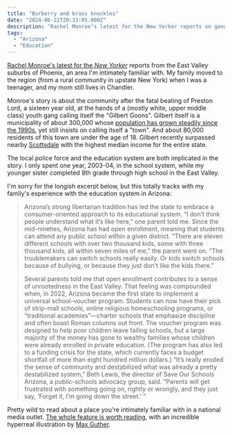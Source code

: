 ```yaml
---
title: "Burberry and brass knuckles"
date: "2024-06-22T20:33:05.000Z"
description: "Rachel Monroe’s latest for the New Yorker reports on gang violence in the upscale Phoenix suburbs."
tags: 
  - "Arizona"
  - "Education"
---
```


[Rachel Monroe's latest for the _New Yorker_](https://www.newyorker.com/magazine/2024/07/01/how-a-homegrown-teen-gang-punctured-the-image-of-an-upscale-community) reports from the East Valley suburbs of Phoenix, an area I'm intimately familiar with. My family moved to the region (from a rural community in upstate New York) when I was a teenager, and my mom still lives in Chandler.

Monroe's story is about the community after the fatal beating of Preston Lord, a sixteen year old, at the hands of a (mostly white, upper middle class) youth gang calling itself the "Gilbert Goons". Gilbert itself is a municipality of about 300,000 whose [population has grown steadily since the 1990s](https://alex.gilbertaz.gov/stories/population/), yet still insists on calling itself a "town". And about 80,000 residents of this town are under the age of 18. Gilbert recently surpassed nearby [Scottsdale](https://en.wikipedia.org/wiki/Scottsdale%2C_Arizona) with the highest median income for the entire state.

The local police force and the education system are both implicated in the story. I only spent one year, 2003-04, in the school system, while my younger sister completed 8th grade through high school in the East Valley.

I'm sorry for the longish excerpt below, but this totally tracks with my family's experience with the education system in Arizona:

> Arizona’s strong libertarian tradition has led the state to embrace a consumer-oriented approach to its educational system. “I don’t think people understand what it’s like here,” one parent told me. Since the mid-nineties, Arizona has had open enrollment, meaning that students can attend any public school within a given district. “There are eleven different schools with over two thousand kids, some with three thousand kids, all within seven miles of me,” the parent went on. “The troublemakers can switch schools really easily. Or kids switch schools because of bullying, or because they just don’t like the kids there.”
> 
> Several parents told me that open enrollment contributes to a sense of unrootedness in the East Valley. That feeling was compounded when, in 2022, Arizona became the first state to implement a universal school-voucher program. Students can now have their pick of strip-mall schools, online religious homeschooling programs, or “traditional academies”—charter schools that emphasize discipline and often boast Roman columns out front. The voucher program was designed to help poor children leave failing schools, but a large majority of the money has gone to wealthy families whose children were already enrolled in private education. (The program has also led to a funding crisis for the state, which currently faces a budget shortfall of more than eight hundred million dollars.) “It’s really eroded the sense of community and destabilized what was already a pretty destabilized system,” Beth Lewis, the director of Save Our Schools Arizona, a public-schools advocacy group, said. “Parents will get frustrated with something going on, rightly or wrongly, and they just say, ‘Forget it, I’m going down the street.’ ”

Pretty wild to read about a place you're intimately familiar with in a national media outlet. [The whole feature is worth reading](https://www.newyorker.com/magazine/2024/07/01/how-a-homegrown-teen-gang-punctured-the-image-of-an-upscale-community), with an incredible hyperreal illustration by [Max Guther](https://www.maxguther.de/index.html).
